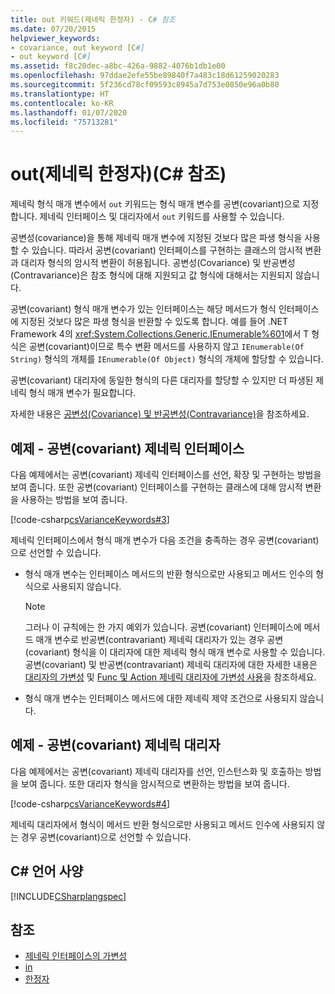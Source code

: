 ```yaml
---
title: out 키워드(제네릭 한정자) - C# 참조
ms.date: 07/20/2015
helpviewer_keywords:
- covariance, out keyword [C#]
- out keyword [C#]
ms.assetid: f8c20dec-a8bc-426a-9882-4076b1db1e00
ms.openlocfilehash: 97ddae2efe55be89840f7a483c18d61259020283
ms.sourcegitcommit: 5f236cd78cf09593c8945a7d753e0850e96a0b80
ms.translationtype: HT
ms.contentlocale: ko-KR
ms.lasthandoff: 01/07/2020
ms.locfileid: "75713281"
---
```

# <a name="out-generic-modifier-c-reference"></a>out(제네릭 한정자)(C# 참조)

제네릭 형식 매개 변수에서 `out` 키워드는 형식 매개 변수를 공변(covariant)으로 지정합니다. 제네릭 인터페이스 및 대리자에서 `out` 키워드를 사용할 수 있습니다.

공변성(covariance)을 통해 제네릭 매개 변수에 지정된 것보다 많은 파생 형식을 사용할 수 있습니다. 따라서 공변(covariant) 인터페이스를 구현하는 클래스의 암시적 변환과 대리자 형식의 암시적 변환이 허용됩니다. 공변성(Covariance) 및 반공변성(Contravariance)은 참조 형식에 대해 지원되고 값 형식에 대해서는 지원되지 않습니다.

공변(covariant) 형식 매개 변수가 있는 인터페이스는 해당 메서드가 형식 인터페이스에 지정된 것보다 많은 파생 형식을 반환할 수 있도록 합니다. 예를 들어 .NET Framework 4의 <xref:System.Collections.Generic.IEnumerable%601>에서 T 형식은 공변(covariant)이므로 특수 변환 메서드를 사용하지 않고 `IEnumerable(Of String)` 형식의 개체를 `IEnumerable(Of Object)` 형식의 개체에 할당할 수 있습니다.

공변(covariant) 대리자에 동일한 형식의 다른 대리자를 할당할 수 있지만 더 파생된 제네릭 형식 매개 변수가 필요합니다.

자세한 내용은 [공변성(Covariance) 및 반공변성(Contravariance)](../../programming-guide/concepts/covariance-contravariance/index.md)을 참조하세요.

## <a name="example---covariant-generic-interface"></a>예제 - 공변(covariant) 제네릭 인터페이스

다음 예제에서는 공변(covariant) 제네릭 인터페이스를 선언, 확장 및 구현하는 방법을 보여 줍니다. 또한 공변(covariant) 인터페이스를 구현하는 클래스에 대해 암시적 변환을 사용하는 방법을 보여 줍니다.

[!code-csharp[csVarianceKeywords#3](~/samples/snippets/csharp/VS_Snippets_VBCSharp/csvariancekeywords/cs/program.cs#3)]

제네릭 인터페이스에서 형식 매개 변수가 다음 조건을 충족하는 경우 공변(covariant)으로 선언할 수 있습니다.

- 형식 매개 변수는 인터페이스 메서드의 반환 형식으로만 사용되고 메서드 인수의 형식으로 사용되지 않습니다.

    > [!NOTE]
    > 그러나 이 규칙에는 한 가지 예외가 있습니다. 공변(covariant) 인터페이스에 메서드 매개 변수로 반공변(contravariant) 제네릭 대리자가 있는 경우 공변(covariant) 형식을 이 대리자에 대한 제네릭 형식 매개 변수로 사용할 수 있습니다. 공변(covariant) 및 반공변(contravariant) 제네릭 대리자에 대한 자세한 내용은 [대리자의 가변성](../../programming-guide/concepts/covariance-contravariance/variance-in-delegates.md) 및 [Func 및 Action 제네릭 대리자에 가변성 사용](../../programming-guide/concepts/covariance-contravariance/using-variance-for-func-and-action-generic-delegates.md)을 참조하세요.

- 형식 매개 변수는 인터페이스 메서드에 대한 제네릭 제약 조건으로 사용되지 않습니다.

## <a name="example---covariant-generic-delegate"></a>예제 - 공변(covariant) 제네릭 대리자

다음 예제에서는 공변(covariant) 제네릭 대리자를 선언, 인스턴스화 및 호출하는 방법을 보여 줍니다. 또한 대리자 형식을 암시적으로 변환하는 방법을 보여 줍니다.

[!code-csharp[csVarianceKeywords#4](~/samples/snippets/csharp/VS_Snippets_VBCSharp/csvariancekeywords/cs/program.cs#4)]

제네릭 대리자에서 형식이 메서드 반환 형식으로만 사용되고 메서드 인수에 사용되지 않는 경우 공변(covariant)으로 선언할 수 있습니다.

## <a name="c-language-specification"></a>C# 언어 사양

[!INCLUDE[CSharplangspec](~/includes/csharplangspec-md.md)]

## <a name="see-also"></a>참조

- [제네릭 인터페이스의 가변성](../../programming-guide/concepts/covariance-contravariance/variance-in-generic-interfaces.md)
- [in](in-generic-modifier.md)
- [한정자](index.md)
